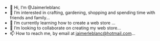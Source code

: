 - 👋 Hi, I’m @Jaimerleblanc
- 👀 I’m interested in crafting, gardening, shopping and spending time with friends and family...
- 🌱 I’m currently learning how to create a web store ...
- 💞️ I’m looking to collaborate on creating my web store...
- 📫 How to reach me, by email at jaimerleblanc@hotmail.com...

<!---
Jaimerleblanc/Jaimerleblanc is a ✨ special ✨ repository because its `README.md` (this file) appears on your GitHub profile.
You can click the Preview link to take a look at your changes.
--->
